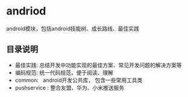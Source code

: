 # andriod
android模块，包括android技能树、成长路线、最佳实践

## 目录说明
- 最佳实践:  总结开发中功能实现的最佳方案、常见开发问题的解决方案等
- 编码规范:  统一代码规范，便于阅读、理解
- common:   android开发公共库， 包含一些常用工具类
- pushservice :  整合友盟、华为、小米推送服务
